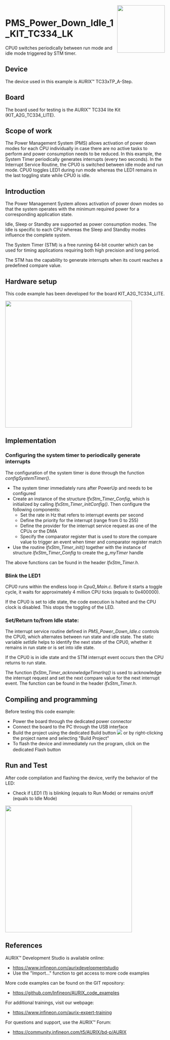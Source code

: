 <img src="./Images/IFX_LOGO_600.gif" align="right" width="150" />  

# PMS_Power_Down_Idle_1_KIT_TC334_LK
CPU0 switches periodically between run mode and idle mode triggered by STM timer.

## Device  
The device used in this example is AURIX&trade; TC33xTP_A-Step.

## Board  
The board used for testing is the AURIX&trade; TC334 lite Kit (KIT_A2G_TC334_LITE).

## Scope of work  
The Power Management System (PMS) allows activation of power down modes for each CPU individually in case there are no active tasks to perform and power consumption needs to be reduced. In this example, the System Timer periodically generates interrupts (every two seconds). In the Interrupt Service Routine, the CPU0 is switched between idle mode and run mode. CPU0 toggles LED1 during run mode whereas the LED1 remains in the last toggling state while CPU0 is idle.

## Introduction  
The Power Management System allows activation of power down modes so that the system operates with the minimum required power for a corresponding application state.

Idle, Sleep or Standby are supported as power consumption modes. The Idle is specific to each CPU whereas the Sleep and Standby modes influence the complete system.

The System Timer (STM) is a free running 64-bit counter which can be used for timing applications requiring both high precision and long period.

The STM has the capability to generate interrupts when its count reaches a predefined compare value.

## Hardware setup  
This code example has been developed for the board KIT_A2G_TC334_LITE.

<img src="./Images/TC334_LITE_KIT_Top_View.png" width="400" /> 

## Implementation

### Configuring the system timer to periodically generate interrupts
The configuration of the system timer is done through the function *configSystemTimer()*.
- The system timer immediately runs after PowerUp and needs to be configured
- Create an instance of the structure *IfxStm_Timer_Config*, which is initialized by calling *IfxStm_Timer_initConfig()*. Then configure the following components:
  - Set the rate in Hz that refers to interrupt events per second
  - Define the priority for the interrupt (range from 0 to 255)
  - Define the provider for the interrupt service request as one of the CPUs or the DMA
  - Specify the comparator register that is used to store the compare value to trigger an event when timer and comparator register match
- Use the routine *IfxStm_Timer_init()* together with the instance of structure *IfxStm_Timer_Config* to create the *g_myTimer* handle

The above functions can be found in the header *IfxStm_Timer.h*.

### Blink the LED1
CPU0 runs within the endless loop in *Cpu0_Main.c*. Before it starts a toggle cycle, it waits for approximately 4 million CPU ticks (equals to 0x400000).

If the CPU0 is set to idle state, the code execution is halted and the CPU clock is disabled. This stops the toggling of the LED.

### Set/Return to/from Idle state:
The interrupt service routine defined in *PMS_Power_Down_Idle.c* controls the CPU0, which alternates between run state and idle state. The static variable *setIdle* helps to identify the next state of the CPU0, whether it remains in run state or is set into idle state.

If the CPU0 is in idle state and the STM interrupt event occurs then the CPU returns to run state.

The function *IfxStm_Timer_acknowledgeTimerIrq()* is used to acknowledge the interrupt request and set the next compare value for the next interrupt event. The function can be found in the header *IfxStm_Timer.h*.

## Compiling and programming  
Before testing this code example:  
- Power the board through the dedicated power connector
- Connect the board to the PC through the USB interface  
- Build the project using the dedicated Build button <img src="./Images/build_activeproj.gif" /> or by right-clicking the project name and selecting "Build Project"  
- To flash the device and immediately run the program, click on the dedicated Flash button <img src="./Images/Widget_Flash.png" width="16"/>

## Run and Test
After code compilation and flashing the device, verify the behavior of the LED:
- Check if LED1 (1) is blinking (equals to Run Mode) or remains on/off (equals to Idle Mode)

<img src="./Images/TC334_LITE_KIT_Top_View_Run_and_Test.png" width="400" />

## References  

AURIX&trade; Development Studio is available online:  
- <https://www.infineon.com/aurixdevelopmentstudio>  
- Use the "Import..." function to get access to more code examples  

More code examples can be found on the GIT repository:  
- <https://github.com/Infineon/AURIX_code_examples>  

For additional trainings, visit our webpage:  
- <https://www.infineon.com/aurix-expert-training>  

For questions and support, use the AURIX&trade; Forum:  
- <https://community.infineon.com/t5/AURIX/bd-p/AURIX>  